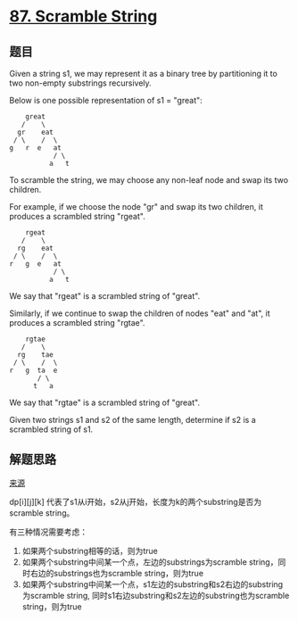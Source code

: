 # [87. Scramble String](https://leetcode.com/problems/scramble-string/)

## 题目
Given a string s1, we may represent it as a binary tree by partitioning it to two non-empty substrings recursively.

Below is one possible representation of s1 = "great":
```
    great
   /    \
  gr    eat
 / \    /  \
g   r  e   at
           / \
          a   t
```
To scramble the string, we may choose any non-leaf node and swap its two children.

For example, if we choose the node "gr" and swap its two children, it produces a scrambled string "rgeat".
```
    rgeat
   /    \
  rg    eat
 / \    /  \
r   g  e   at
           / \
          a   t
```
We say that "rgeat" is a scrambled string of "great".

Similarly, if we continue to swap the children of nodes "eat" and "at", it produces a scrambled string "rgtae".
```
    rgtae
   /    \
  rg    tae
 / \    /  \
r   g  ta  e
       / \
      t   a
```

We say that "rgtae" is a scrambled string of "great".

Given two strings s1 and s2 of the same length, determine if s2 is a scrambled string of s1.

## 解题思路

[来源](http://blog.sina.com.cn/s/blog_b9285de20101gy6n.html)

dp[i][j][k] 代表了s1从i开始，s2从j开始，长度为k的两个substring是否为scramble
string。

有三种情况需要考虑：
1. 如果两个substring相等的话，则为true
2. 如果两个substring中间某一个点，左边的substrings为scramble string，同时右边的substrings也为scramble string，则为true
3. 如果两个substring中间某一个点，s1左边的substring和s2右边的substring为scramble string, 同时s1右边substring和s2左边的substring也为scramble string，则为true